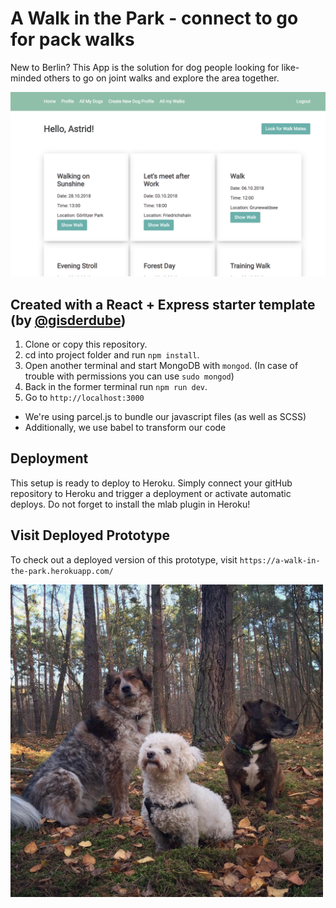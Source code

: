# A Walk in the Park - connect to go for pack walks

New to Berlin?
This App is the solution for dog people looking for like-minded others to go on joint walks and explore the area together.

![Screen Shot](https://github.com/AstiV/aWalkInThePark/blob/master/img/ScreenShot.png)

## Created with a React + Express starter template (by [@gisderdube](https://github.com/gisderdube))

1. Clone or copy this repository.
2. cd into project folder and run `npm install`.
3. Open another terminal and start MongoDB with `mongod`. (In case of trouble with permissions you can use `sudo mongod`)
4. Back in the former terminal run `npm run dev`.
5. Go to `http://localhost:3000`

-   We're using parcel.js to bundle our javascript files (as well as SCSS)
-   Additionally, we use babel to transform our code

## Deployment

This setup is ready to deploy to Heroku.
Simply connect your gitHub repository to Heroku and trigger a deployment or activate automatic deploys.
Do not forget to install the mlab plugin in Heroku!

## Visit Deployed Prototype

To check out a deployed version of this prototype, visit `https://a-walk-in-the-park.herokuapp.com/`

<img src="/img/Dogs.jpg" alt="Dogs in the Woods" width="500">
